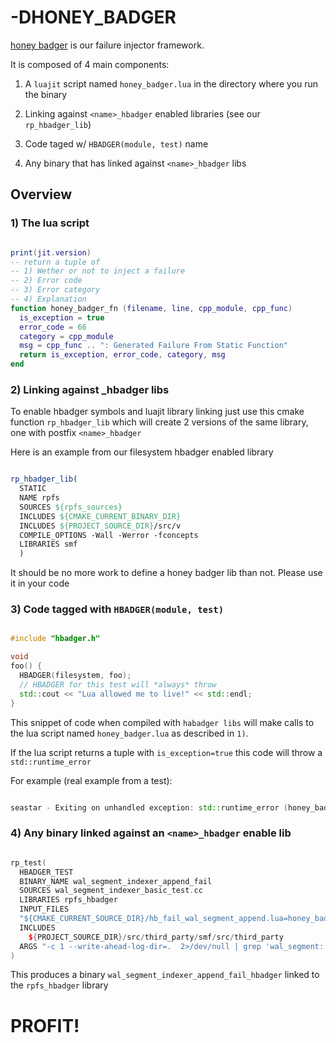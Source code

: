 # -DHONEY_BADGER

[honey badger](https://www.youtube.com/watch?v=4r7wHMg5Yjg)
is our failure injector framework.

It is composed of 4 main components:

1) A `luajit` script named `honey_badger.lua` in the directory where you run the binary

2) Linking against `<name>_hbadger` enabled libraries (see our `rp_hbadger_lib`)

3) Code taged w/ `HBADGER(module, test)` name

4) Any binary that has linked against `<name>_hbadger` libs 

## Overview 

### 1) The lua script

```lua

print(jit.version)
-- return a tuple of
-- 1) Wether or not to inject a failure
-- 2) Error code
-- 3) Error category
-- 4) Explanation
function honey_badger_fn (filename, line, cpp_module, cpp_func)
  is_exception = true
  error_code = 66
  category = cpp_module
  msg = cpp_func .. ": Generated Failure From Static Function"
  return is_exception, error_code, category, msg
end


```

### 2) Linking against <name>_hbadger libs

To enable hbadger symbols and luajit library linking just use 
this cmake function `rp_hbadger_lib` which will create 2 versions
of the same library, one with postfix `<name>_hbadger`

Here is an example from our filesystem hbadger enabled library

```cmake

rp_hbadger_lib(
  STATIC
  NAME rpfs
  SOURCES ${rpfs_sources}
  INCLUDES ${CMAKE_CURRENT_BINARY_DIR}
  INCLUDES ${PROJECT_SOURCE_DIR}/src/v
  COMPILE_OPTIONS -Wall -Werror -fconcepts
  LIBRARIES smf 
  )

```

It should be no more work to define a honey badger lib than not.
Please use it in your code


### 3) Code tagged with `HBADGER(module, test)`

```cpp

#include "hbadger.h"

void
foo() {
  HBADGER(filesystem, foo);
  // HBADGER for this test will *always* throw
  std::cout << "Lua allowed me to live!" << std::endl;
}


```

This snippet of code when compiled with `habadger libs` will 
make calls to the lua script named `honey_badger.lua` as 
described in `1)`.

If the lua script returns a tuple with `is_exception=true` 
this code will throw a `std::runtime_error`

For example (real example from a test):

```cpp

seastar - Exiting on unhandled exception: std::runtime_error (honey_badger_failure{Code: 66, Category: filesystem, Details: wal_segment::append: Inject Permanent Failure})

```

### 4) Any binary linked against an `<name>_hbadger` enable lib

```cpp

rp_test(
  HBADGER_TEST
  BINARY_NAME wal_segment_indexer_append_fail
  SOURCES wal_segment_indexer_basic_test.cc
  LIBRARIES rpfs_hbadger
  INPUT_FILES
  "${CMAKE_CURRENT_SOURCE_DIR}/hb_fail_wal_segment_append.lua=honey_badger.lua"
  INCLUDES
    ${PROJECT_SOURCE_DIR}/src/third_party/smf/src/third_party
  ARGS "-c 1 --write-ahead-log-dir=.  2>/dev/null | grep 'wal_segment::append: Inject Permanent Failure'"
)

```

This produces a binary `wal_segment_indexer_append_fail_hbadger` linked 
to the `rpfs_hbadger` library


# PROFIT!
